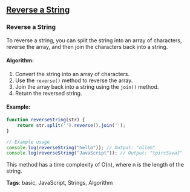 ## [Reverse a String](#reverse-a-string)

### Reverse a String

To reverse a string, you can split the string into an array of characters, reverse the array, and then join the characters back into a string.

#### Algorithm:
1. Convert the string into an array of characters.
2. Use the `reverse()` method to reverse the array.
3. Join the array back into a string using the `join()` method.
4. Return the reversed string.

#### Example:
```javascript
function reverseString(str) {
    return str.split('').reverse().join('');
}

// Example usage
console.log(reverseString("hello")); // Output: "olleh"
console.log(reverseString("JavaScript")); // Output: "tpircSavaJ"
```

This method has a time complexity of O(n), where n is the length of the string.

**Tags**: basic, JavaScript, Strings, Algorithm



